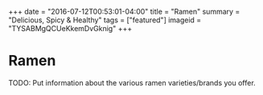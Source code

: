 +++
date = "2016-07-12T00:53:01-04:00"
title = "Ramen"
summary = "Delicious, Spicy & Healthy"
tags = ["featured"]
imageid = "TYSABMgQCUeKkemDvGknig"
+++

# Ramen

TODO: Put information about the various ramen varieties/brands you offer. 